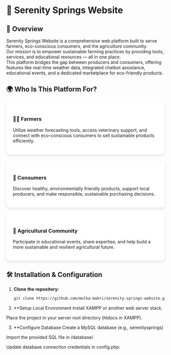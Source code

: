 # 🌿 Serenity Springs Website

## 🧭 Overview

Serenity Springs Website is a comprehensive web platform built to serve farmers, eco-conscious consumers, and the agriculture community.  
Our mission is to empower sustainable farming practices by providing tools, services, and educational resources — all in one place.  
This platform bridges the gap between producers and consumers, offering features like real-time weather data, integrated chatbot assistance, educational events, and a dedicated marketplace for eco-friendly products.

## 🌍 Who Is This Platform For?

<div style="display: flex; flex-wrap: wrap; gap: 20px; justify-content: space-around; margin-top: 20px;">

<div style="flex: 1 1 250px; background: white; border-radius: 10px; padding: 1.5em; box-shadow: 0 4px 8px rgba(0,0,0,0.1);">

### 👩‍🌾 Farmers

Utilize weather forecasting tools, access veterinary support, and connect with eco-conscious consumers to sell sustainable products efficiently.

</div>

<div style="flex: 1 1 250px; background: white; border-radius: 10px; padding: 1.5em; box-shadow: 0 4px 8px rgba(0,0,0,0.1);">

### 🛒 Consumers

Discover healthy, environmentally friendly products, support local producers, and make responsible, sustainable purchasing decisions.

</div>

<div style="flex: 1 1 250px; background: white; border-radius: 10px; padding: 1.5em; box-shadow: 0 4px 8px rgba(0,0,0,0.1);">

### 🌱 Agricultural Community

Participate in educational events, share expertise, and help build a more sustainable and resilient agricultural future.

</div>

</div>

## 🛠️ Installation & Configuration

1. **Clone the repository:**  
   ```bash
   git clone https://github.com/molka-makri/serenity-springs-website.git
2. **Setup Local Environment
Install XAMPP or another web server stack.

Place the project in your server root directory (htdocs in XAMPP).

3. **Configure Database
Create a MySQL database (e.g., serenitysprings)

Import the provided SQL file in /database/

Update database connection credentials in config.php:
<?php
define('DB_SERVER', 'localhost');
define('DB_USERNAME', 'root');    // Default XAMPP username
define('DB_PASSWORD', '');        // Default XAMPP password (empty)
define('DB_NAME', 'serenity');    // Your database name
?>


